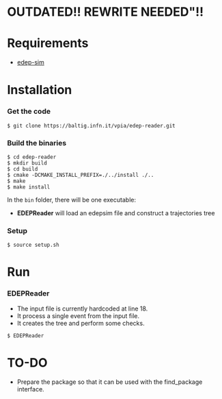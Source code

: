 # OUTDATED!! REWRITE NEEDED"!!

# Requirements
- [edep-sim](https://github.com/ClarkMcGrew/edep-sim)

# Installation

### Get the code

```console
$ git clone https://baltig.infn.it/vpia/edep-reader.git
```

### Build the binaries

```console
$ cd edep-reader
$ mkdir build
$ cd build
$ cmake -DCMAKE_INSTALL_PREFIX=./../install ./..
$ make
$ make install
```

In the `bin` folder, there will be one executable:
- **EDEPReader** will load an edepsim file and construct a trajectories tree

### Setup

```console
$ source setup.sh
```

# Run

### EDEPReader
- The input file is currently hardcoded at line 18.
- It process a single event from the input file.
- It creates the tree and perform some checks.

```console
$ EDEPReader
```

# TO-DO
- Prepare the package so that it can be used with the find_package interface.

